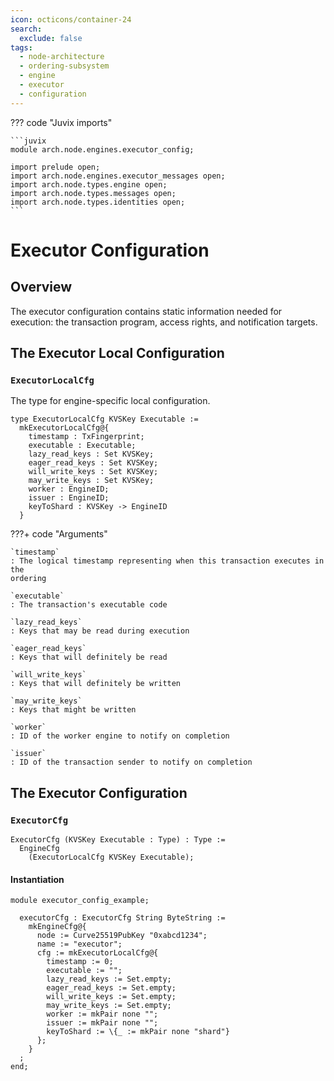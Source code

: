 ```yaml
---
icon: octicons/container-24
search:
  exclude: false
tags:
  - node-architecture
  - ordering-subsystem
  - engine
  - executor
  - configuration
---
```


??? code "Juvix imports"

    ```juvix
    module arch.node.engines.executor_config;

    import prelude open;
    import arch.node.engines.executor_messages open;
    import arch.node.types.engine open;
    import arch.node.types.messages open;
    import arch.node.types.identities open;
    ```

# Executor Configuration

## Overview

The executor configuration contains static information needed for execution: the transaction program, access rights, and notification targets.

## The Executor Local Configuration

### `ExecutorLocalCfg`

The type for engine-specific local configuration.

<!-- --8<-- [start:ExecutorLocalCfg] -->
```juvix
type ExecutorLocalCfg KVSKey Executable :=
  mkExecutorLocalCfg@{
    timestamp : TxFingerprint;
    executable : Executable;
    lazy_read_keys : Set KVSKey;
    eager_read_keys : Set KVSKey;
    will_write_keys : Set KVSKey;
    may_write_keys : Set KVSKey;
    worker : EngineID;
    issuer : EngineID;
    keyToShard : KVSKey -> EngineID
  }
```
<!-- --8<-- [end:ExecutorLocalCfg] -->

???+ code "Arguments"

    `timestamp`
    : The logical timestamp representing when this transaction executes in the
    ordering

    `executable`
    : The transaction's executable code

    `lazy_read_keys`
    : Keys that may be read during execution

    `eager_read_keys`
    : Keys that will definitely be read

    `will_write_keys`
    : Keys that will definitely be written

    `may_write_keys`
    : Keys that might be written

    `worker`
    : ID of the worker engine to notify on completion

    `issuer`
    : ID of the transaction sender to notify on completion

## The Executor Configuration

### `ExecutorCfg`

<!-- --8<-- [start:ExecutorCfg] -->
```juvix
ExecutorCfg (KVSKey Executable : Type) : Type :=
  EngineCfg
    (ExecutorLocalCfg KVSKey Executable);
```
<!-- --8<-- [end:ExecutorCfg] -->

#### Instantiation

<!-- --8<-- [start:executorCfg] -->
```juvix extract-module-statements
module executor_config_example;

  executorCfg : ExecutorCfg String ByteString :=
    mkEngineCfg@{
      node := Curve25519PubKey "0xabcd1234";
      name := "executor";
      cfg := mkExecutorLocalCfg@{
        timestamp := 0;
        executable := "";
        lazy_read_keys := Set.empty;
        eager_read_keys := Set.empty;
        will_write_keys := Set.empty;
        may_write_keys := Set.empty;
        worker := mkPair none "";
        issuer := mkPair none "";
        keyToShard := \{_ := mkPair none "shard"}
      };
    }
  ;
end;
```
<!-- --8<-- [end:executorCfg] -->
